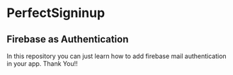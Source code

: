 # PerfectSigninup
## Firebase as Authentication

In this repository you can just learn how to add firebase mail authentication in your app.
Thank You!!
